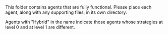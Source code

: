 This folder contains agents that are fully functional. Please place each agent, along with any supporting files, in its own directory.

Agents with "Hybrid" in the name indicate those agents whose strategies at level 0 and at level 1 are different.
